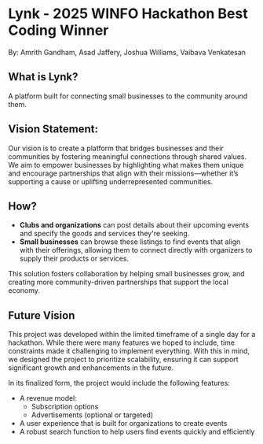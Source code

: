# Lynk - 2025 WINFO Hackathon Best Coding Winner
By: Amrith Gandham, Asad Jaffery, Joshua Williams, Vaibava Venkatesan

## What is Lynk?

A platform built for connecting small businesses to the community around them.

## Vision Statement:

Our vision is to create a platform that bridges businesses and their communities by fostering meaningful connections through shared values. We aim to empower businesses by highlighting what makes them unique and encourage partnerships that align with their missions—whether it’s supporting a cause or uplifting underrepresented communities.

## How?

- **Clubs and organizations** can post details about their upcoming events and specify the goods and services they're seeking.
- **Small businesses** can browse these listings to find events that align with their offerings, allowing them to connect directly with organizers to supply their products or services.

This solution fosters collaboration by helping small businesses grow, and creating more community-driven partnerships that support the local economy.

## Future Vision

This project was developed within the limited timeframe of a single day for a hackathon. While there were many features we hoped to include, time constraints made it challenging to implement everything. With this in mind, we designed the project to prioritize scalability, ensuring it can support significant growth and enhancements in the future.

In its finalized form, the project would include the following features:

- A revenue model:
  - Subscription options
  - Advertisements (optional or targeted)
- A user experience that is built for organizations to create events
- A robust search function to help users find events quickly and efficiently
